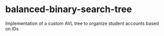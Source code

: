# balanced-binary-search-tree
Implementation of a custom AVL tree to organize student accounts based on IDs
